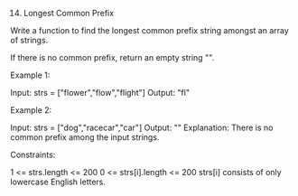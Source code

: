 14. Longest Common Prefix

Write a function to find the longest common prefix string amongst an array of strings.

If there is no common prefix, return an empty string "".
 
Example 1:

Input: strs = ["flower","flow","flight"]
Output: "fl"


Example 2:

Input: strs = ["dog","racecar","car"]
Output: ""
Explanation: There is no common prefix among the input strings.
 
 
Constraints:

1 <= strs.length <= 200
0 <= strs[i].length <= 200
strs[i] consists of only lowercase English letters.